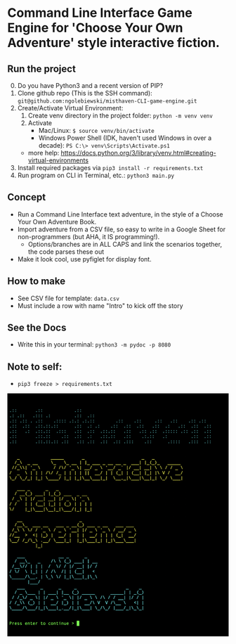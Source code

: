 # Command Line Interface Game Engine for 'Choose Your Own Adventure' style interactive fiction.

## Run the project

0. Do you have Python3 and a recent version of PIP?
1. Clone github repo (This is the SSH command): `git@github.com:ngolebiewski/misthaven-CLI-game-engine.git`
2. Create/Activate Virtual Environment:
    1. Create venv directory in the project folder: `python -m venv venv`
    2. Activate
        - Mac/Linux: `$ source venv/bin/activate`
        - Windows Power Shell (IDK, haven't used Windows in over a decade): `PS C:\> venv\Scripts\Activate.ps1`
    * more help: https://docs.python.org/3/library/venv.html#creating-virtual-environments
3. Install required packages via `pip3 install -r requirements.txt`
4. Run program on CLI in Terminal, etc.: `python3 main.py`

## Concept
- Run a Command Line Interface text adventure, in the style of a Choose Your Own Adventure Book. 
- Import adventure from a CSV file, so easy to write in a Google Sheet for non-programmers (but AHA, it IS programming!). 
    - Options/branches are in ALL CAPS and link the scenarios together, the code parses these out
- Make it look cool, use pyfiglet for display font.

## How to make
- See CSV file for template: `data.csv`
- Must include a row with name "Intro" to kick off the story
	
## See the Docs

- Write this in your terminal: `python3 -m pydoc -p 8080` 

## Note to self:
- `pip3 freeze > requirements.txt`

![Intro Screen](images/book_cover.png)
